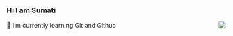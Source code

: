 ### Hi I am Sumati 
<img src="images/giphy.gif" align=right>




 🌱 I’m currently learning Git and Github
